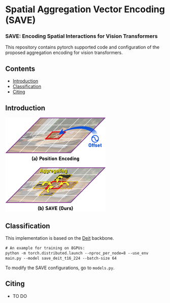 # Spatial Aggregation Vector Encoding (SAVE)
### SAVE: Encoding Spatial Interactions for Vision Transformers

This repository contains pytorch supported code and configuration of the proposed aggregation encoding for vision transformers.

## Contents
- [Introduction](#Introduction)
- [Classification](#Classification)
- [Citing](#Citing)

## Introduction

<img src="figs/fig1.png">

## Classification
This implementation is based on the [Deit](https://github.com/facebookresearch/deit) backbone.

```
# An example for training on 8GPUs:
python -m torch.distributed.launch --nproc_per_node=8 --use_env main.py --model save_deit_t16_224 --batch-size 64
```

To modify the SAVE configurations, go to `models.py`.

## Citing
- TO DO
